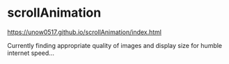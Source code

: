 # scrollAnimation
 https://unow0517.github.io/scrollAnimation/index.html

Currently finding appropriate quality of images and display size for humble internet speed...
